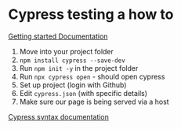 # Cypress testing a how to

[Getting started Documentation](https://docs.cypress.io/guides/getting-started/installing-cypress.html#)

1) Move into your project folder
2) `npm install cypress --save-dev`
3) Run `npm init -y` in the project folder
4) Run `npx cypress open` - should open cypress
5) Set up project (login with Github)
6) Edit `cypress.json` (with specific details)
7) Make sure our page is being served via a host

[Cypress syntax documentation](https://docs.cypress.io/api/commands/click.html#Syntax)
